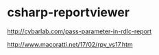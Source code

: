 # csharp-reportviewer

http://cybarlab.com/pass-parameter-in-rdlc-report

http://www.macoratti.net/17/02/rpv_vs17.htm
